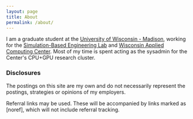 ```yaml
---
layout: page
title: About
permalink: /about/
---
```


I am a graduate student at the [University of Wisconsin - Madison](http://www.wisc.edu), working for the [Simulation-Based Engineering Lab](http://sbel.wisc.edu) and [Wisconsin Applied Computing Center](http://wacc.wisc.edu). Most of my time is spent acting as the sysadmin for the Center's CPU+GPU research cluster.

### Disclosures
The postings on this site are my own and do not necessarily represent the postings, strategies or opinions of my employers.

Referral links may be used. These will be accompanied by links marked as \[noref\], which will not include referral tracking.

